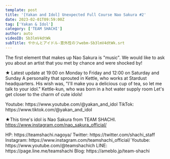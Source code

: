 ```yaml
---
template: post
title: '[Yakan and Idol] Unexpected Full Course Nao Sakura #2'
date: 2023-02-01T09:59:00Z
tag: ['Yakan & Idol']
category: ['TEAM SHACHI']
author: auto 
videoID: Sb3lmV4dtWk
subTitle: やかんとアイドル-意外性のフwebm-Sb3lmV4dtWk.srt
---
```

The first element that makes up Nao Sakura is "music".
We would like to ask you about an artist that you met by chance and were shocked by!

★ Latest update at 19:00 on Monday to Friday and 12:00 on Saturday and Sunday
A personality that sprouted in Kettle, who works at Stardust headquarters.
His wish was, "I'll make you a delicious cup of tea, so let me talk to your idol."
Kettle-kun, who was born in a hot water supply room
Let's get closer to the charm of cute idols!

<Kettle and Idol>
Youtube: https://www.youtube.com/@yakan_and_idol
TikTok: https://www.tiktok.com/@yakan_and_idol


★This time's idol is Nao Sakura from TEAM SHACHI.
<Sakura Nao>
https://www.instagram.com/nao_sakura_official/

<TEAM SHACHI>
HP: https://teamshachi.nagoya/
Twitter: https://twitter.com/shachi_staff
Instagram: https://www.instagram.com/teamshachi_official/
Youtube: https://www.youtube.com/@teamshachich
LINE: https://page.line.me/teamshachi
Blog: https://ameblo.jp/team-shachi
